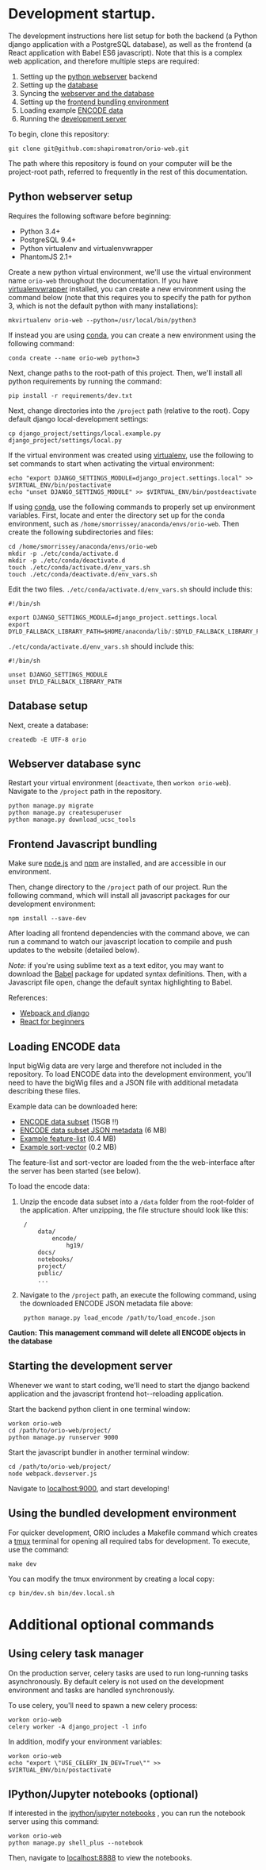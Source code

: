 # Development startup.

The development instructions here list setup for both the backend (a Python django application with a PostgreSQL database), as well as the frontend (a React application with Babel ES6 javascript). Note that this is a complex web application, and therefore multiple steps are required:

1. Setting up the [python webserver](#python-webserver-setup) backend
2. Setting up the [database](#database-setup)
3. Syncing the [webserver and the database](#webserver-database-sync)
4. Setting up the [frontend bundling environment](#frontend-javascript-bundling)
5. Loading example [ENCODE data](#loading-encode-data)
6. Running the [development server](#starting-the-development-server)

To begin, clone this repository:

    git clone git@github.com:shapiromatron/orio-web.git

The path where this repository is found on your computer will be the project-root path, referred to frequently in the rest of this documentation.

## Python webserver setup

Requires the following software before beginning:

- Python 3.4+
- PostgreSQL 9.4+
- Python virtualenv and virtualenvwrapper
- PhantomJS 2.1+

Create a new python virtual environment, we'll use the virtual environment name `orio-web` throughout the documentation. If you have [virtualenvwrapper](https://pypi.python.org/pypi/virtualenvwrapper/) installed, you can create a new environment using the command below (note that this requires you to specify the path for python 3, which is not the default python with many installations):

    mkvirtualenv orio-web --python=/usr/local/bin/python3

If instead you are using [conda](http://conda.pydata.org/docs/), you can create a new environment using the following command:

    conda create --name orio-web python=3

Next, change paths to the root-path of this project. Then, we'll install all python requirements by running the command:

    pip install -r requirements/dev.txt

Next, change directories into the `/project` path (relative to the root). Copy default django local-development settings:

    cp django_project/settings/local.example.py django_project/settings/local.py

If the virtual environment was created using [virtualenv](https://virtualenv.pypa.io/en/stable/), use the following to set commands to start when activating the virtual environment:

    echo "export DJANGO_SETTINGS_MODULE=django_project.settings.local" >> $VIRTUAL_ENV/bin/postactivate
    echo "unset DJANGO_SETTINGS_MODULE" >> $VIRTUAL_ENV/bin/postdeactivate

If using [conda](http://conda.pydata.org/docs/), use the following commands to properly set up environment variables. First, locate and enter the directory set up for the conda environment, such as `/home/smorrissey/anaconda/envs/orio-web`. Then create the following subdirectories and files:

    cd /home/smorrissey/anaconda/envs/orio-web
    mkdir -p ./etc/conda/activate.d
    mkdir -p ./etc/conda/deactivate.d
    touch ./etc/conda/activate.d/env_vars.sh
    touch ./etc/conda/deactivate.d/env_vars.sh

Edit the two files. `./etc/conda/activate.d/env_vars.sh` should include this:

    #!/bin/sh

    export DJANGO_SETTINGS_MODULE=django_project.settings.local
    export DYLD_FALLBACK_LIBRARY_PATH=$HOME/anaconda/lib/:$DYLD_FALLBACK_LIBRARY_PATH

`./etc/conda/activate.d/env_vars.sh` should include this:

    #!/bin/sh

    unset DJANGO_SETTINGS_MODULE
    unset DYLD_FALLBACK_LIBRARY_PATH

## Database setup

Next, create a database:

    createdb -E UTF-8 orio

## Webserver database sync

Restart your virtual environment (`deactivate`, then `workon orio-web`). Navigate
to the `/project` path in the repository.

    python manage.py migrate
    python manage.py createsuperuser
    python manage.py download_ucsc_tools

## Frontend Javascript bundling

Make sure [node.js](https://nodejs.org/) and [npm](https://www.npmjs.com/) are installed, and are accessible in our environment.

Then, change directory  to the `/project` path of our project. Run the following command, which will install all javascript packages for our development environment:

    npm install --save-dev

After loading all frontend dependencies with the command above, we can run a command to watch our javascript location to compile and push updates to the website (detailed below).

*Note*: if you're using sublime text as a text editor, you may want to download the [Babel](https://github.com/babel/babel-sublime) package for updated syntax definitions. Then, with a Javascript file open, change the default syntax highlighting to Babel.

References:

- [Webpack and django](http://owaislone.org/blog/webpack-plus-reactjs-and-django/)
- [React for beginners](https://reactforbeginners.com/)

## Loading ENCODE data

Input bigWig data are very large and therefore not included in the repository. To load ENCODE data into the development environment, you'll need to have the bigWig files and a JSON file with additional metadata describing these files.

Example data can be downloaded here:

- [ENCODE data subset](http://manticore.niehs.nih.gov/ucscview/shapiroaj4/encode.zip) (15GB :bangbang:)
- [ENCODE data subset JSON metadata](http://manticore.niehs.nih.gov/ucscview/shapiroaj4/load_encode.json) (6 MB)
- [Example feature-list](http://manticore.niehs.nih.gov/ucscview/shapiroaj4/unt1hr.obsTSS.bed) (0.4 MB)
- [Example sort-vector](http://manticore.niehs.nih.gov/ucscview/shapiroaj4/wgEncodeBroadHistoneA549CtcfEtoh02Sig.sortVector.txt) (0.2 MB)

The feature-list and sort-vector are loaded from the the web-interface after the server has been started (see below).

To load the encode data:

1. Unzip the encode data subset into a `/data` folder from the root-folder of the application. After unzipping, the file structure should look like this:

        /
            data/
                encode/
                    hg19/
            docs/
            notebooks/
            project/
            public/
            ...

2. Navigate to the `/project` path, an execute the following command, using the downloaded ENCODE JSON metadata file above:

        python manage.py load_encode /path/to/load_encode.json

**Caution: This management command will delete all ENCODE objects in the database**

## Starting the development server

Whenever we want to start coding, we'll need to start the django backend application and the javascript frontend hot--reloading application.

Start the backend python client in one terminal window:

    workon orio-web
    cd /path/to/orio-web/project/
    python manage.py runserver 9000

Start the javascript bundler in another terminal window:

    cd /path/to/orio-web/project/
    node webpack.devserver.js

Navigate to [localhost:9000](http://127.0.0.1:9000/), and start developing!

## Using the bundled development environment

For quicker development, ORIO includes a Makefile command which creates a [tmux](https://tmux.github.io/)
terminal for opening all required tabs for development. To execute, use the command:

    make dev

You can modify the tmux environment by creating a local copy:

    cp bin/dev.sh bin/dev.local.sh

# Additional optional commands

## Using celery task manager

On the production server, celery tasks are used to run long-running tasks asynchronously. By default celery is not used on the development environment and tasks are handled synchronously.

To use celery, you'll need to spawn a new celery process:

    workon orio-web
    celery worker -A django_project -l info

In addition, modify your environment variables:

    workon orio-web
    echo "export \"USE_CELERY_IN_DEV=True\"" >> $VIRTUAL_ENV/bin/postactivate

## IPython/Jupyter notebooks (optional)

If interested in the [ipython/jupyter notebooks](http://jupyter.org/) , you can run the notebook server using this command:

    workon orio-web
    python manage.py shell_plus --notebook

Then, navigate to [localhost:8888](http://127.0.0.1:8888/) to view the notebooks.
